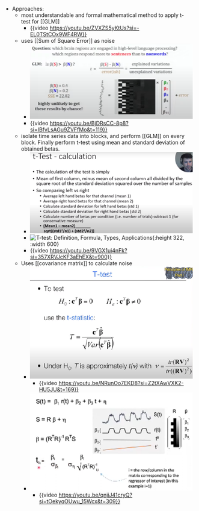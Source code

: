 - Approaches:
	- most understandable and formal mathematical method to apply t-test for [[GLM]]
		- {{video https://youtu.be/ZVXZS5yKtUs?si=-EL0TStCOx9WF4RW}}
	- uses [[Sum of Square Error]] as noise
		- ![image.png](../assets/image_1718083227527_0.png)
		- {{video https://youtu.be/BjDRsCC-8p8?si=IBfvLsAGu9ZVFfMo&t=119}}
	- isolate time series data into blocks, and perform [[GLM]] on every block. Finally perform t-test using mean and standard deviation of obtained betas.
		- ![image.png](../assets/image_1718083276275_0.png)
		- ![T-test: Definition, Formula, Types, Applications](https://encrypted-tbn0.gstatic.com/images?q=tbn:ANd9GcTsNUHzZk2cpqSUeN1bngv2oc9u3c7u9PBitw&s){:height 322, :width 600}
		- {{video https://youtu.be/9VGX1ui4nFk?si=357XRVJcKF3aEhEX&t=900}}
	- Uses [[covariance matrix]] to calculate noise
		- ![image.png](../assets/image_1718083300213_0.png)
			- {{video https://youtu.be/NRunOo7EKD8?si=Z2tXAwVXK2-HU5JU&t=169}}
		- ![image.png](../assets/image_1718083344656_0.png)
			- {{video https://youtu.be/qnjiJ41cryQ?si=tOekyqOUwu_15Wcx&t=309}}